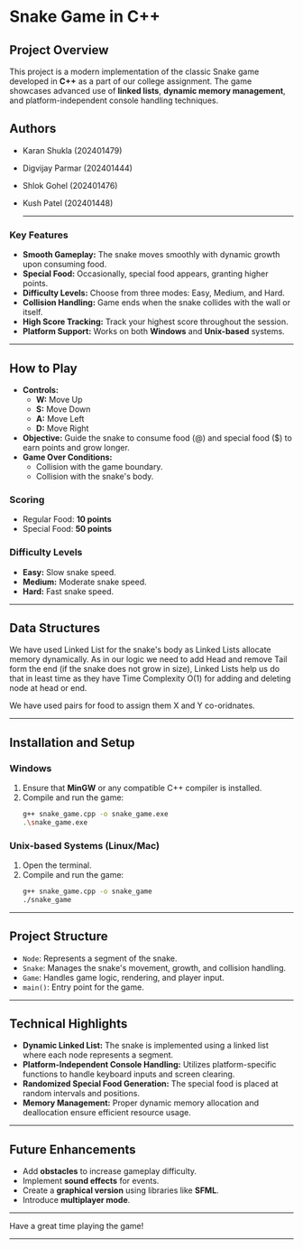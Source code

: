 # Snake Game in C++

## Project Overview
This project is a modern implementation of the classic Snake game developed in **C++** as a part of our college assignment. The game showcases advanced use of **linked lists**, **dynamic memory management**, and platform-independent console handling techniques.

## Authors
- Karan Shukla (202401479)
- Digvijay Parmar (202401444)
- Shlok Gohel (202401476)
- Kush Patel (202401448)

  ---
  
### Key Features
- **Smooth Gameplay:** The snake moves smoothly with dynamic growth upon consuming food.
- **Special Food:** Occasionally, special food appears, granting higher points.
- **Difficulty Levels:** Choose from three modes: Easy, Medium, and Hard.
- **Collision Handling:** Game ends when the snake collides with the wall or itself.
- **High Score Tracking:** Track your highest score throughout the session.
- **Platform Support:** Works on both **Windows** and **Unix-based** systems.

---

## How to Play
- **Controls:**
  - **W:** Move Up
  - **S:** Move Down
  - **A:** Move Left
  - **D:** Move Right
- **Objective:** Guide the snake to consume food (@) and special food ($) to earn points and grow longer.
- **Game Over Conditions:**
  - Collision with the game boundary.
  - Collision with the snake's body.

### Scoring
- Regular Food: **10 points**
- Special Food: **50 points**

### Difficulty Levels
- **Easy:** Slow snake speed.
- **Medium:** Moderate snake speed.
- **Hard:** Fast snake speed.

---

## Data Structures 
We have used Linked List for the snake's body as Linked Lists allocate memory dynamically. As in our logic we need to add Head and remove Tail form the end (if the snake does not grow in size), Linked Lists help us do that in least time as they have Time Complexity O(1) for adding and deleting node at head or end.

We have used pairs for food to assign them X and Y co-oridnates.

---

## Installation and Setup
### Windows
1. Ensure that **MinGW** or any compatible C++ compiler is installed.
2. Compile and run the game:
   ```bash
   g++ snake_game.cpp -o snake_game.exe
   .\snake_game.exe
   ```

### Unix-based Systems (Linux/Mac)
1. Open the terminal.
2. Compile and run the game:
   ```bash
   g++ snake_game.cpp -o snake_game
   ./snake_game
   ```

---

## Project Structure
- `Node`: Represents a segment of the snake.
- `Snake`: Manages the snake's movement, growth, and collision handling.
- `Game`: Handles game logic, rendering, and player input.
- `main()`: Entry point for the game.

---

## Technical Highlights
- **Dynamic Linked List:** The snake is implemented using a linked list where each node represents a segment.
- **Platform-Independent Console Handling:** Utilizes platform-specific functions to handle keyboard inputs and screen clearing.
- **Randomized Special Food Generation:** The special food is placed at random intervals and positions.
- **Memory Management:** Proper dynamic memory allocation and deallocation ensure efficient resource usage.

---

## Future Enhancements
- Add **obstacles** to increase gameplay difficulty.
- Implement **sound effects** for events.
- Create a **graphical version** using libraries like **SFML**.
- Introduce **multiplayer mode**.

---

Have a great time playing the game!

---
